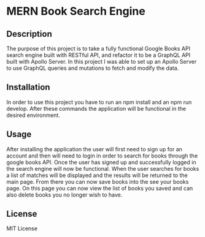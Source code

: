 # MERN Book Search Engine

## Description

The purpose of this project is to take a fully functional Google Books API search engine built with RESTful API, and refactor it to be a GraphQL API built with Apollo Server. In this project I was able to set up an Apollo Server to use GraphQL queries and mutations to fetch and modify the data.  

## Installation

In order to use this project you have to run an npm install and an npm run develop.  After these commands the application will be functional in the desired environment.  

## Usage

After installing the application the user will first need to sign up for an account and then will need to login in order to search for books through the google books API. Once the user has signed up and successfully logged in the search engine will now be functional.  When the user searches for books a list of matches will be displayed and the results will be returned to the main page.  From there you can now save books into the see your books page.  On this page you can now view the list of books you saved and can also delete books you no longer wish to have.  

##  License 

MIT License